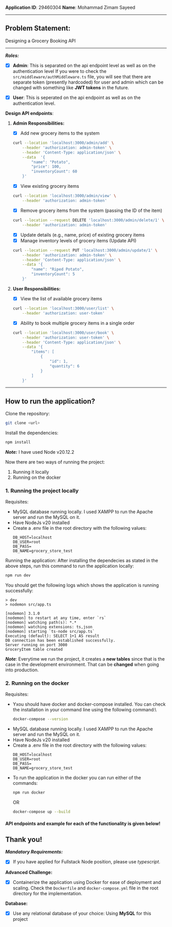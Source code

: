 
**Application ID**: 29460304
**Name**: Mohammad Zimam Sayeed
___

## Problem Statement:
Designing a Grocery Booking API
___

***Roles:***
- [x] **Admin**: This is separated on the api endpoint level as well as on the authentication level
If you were to check the ```src/middleware/authMiddleware.ts``` file, you will see that there are separate token (presently hardcoded) for user and admin which can be changed with something like **JWT tokens** in the future. 
- [x] **User**: This is seperated on the api endpoint as well as on the authentication level. 


**Design API endpoints**:

1. **Admin Responsibilities:**
	- [x] Add new grocery items to the system
	```bash
	curl --location 'localhost:3000/admin/add' \
		--header 'authorization: admin-token' \
		--header 'Content-Type: application/json' \
		--data  '{
			"name": "Potato",
			"price": 100,
			"inventoryCount": 60
		}'
	```
	- [x] View existing grocery items
	```bash
	curl --location 'localhost:3000/admin/view' \
		--header 'authorization: admin-token'
	```
	- [x] Remove grocery items from the system (passing the ID of the item)
	```bash
	curl --location --request DELETE 'localhost:3000/admin/delete/1' \
		--header 'authorization: admin-token'
	```
	- [x] Update details (e.g., name, price) of existing grocery items
	- [x] Manage inventory levels of grocery items (Update API)
	```bash
	curl --location --request PUT 'localhost:3000/admin/update/1' \
		--header 'authorization: admin-token' \
		--header 'Content-Type: application/json' \
		--data '{
		    "name": "Riped Potato",
		    "inventoryCount": 5
		}'
	```

2. **User Responsibilities:**
	- [x] View the list of available grocery items
	```bash
	curl --location 'localhost:3000/user/list' \
		--header 'authorization: user-token'
	```
	- [x] Ability to book multiple grocery items in a single order
	```bash
	curl --location 'localhost:3000/user/book' \
		--header 'authorization: user-token' \
		--header 'Content-Type: application/json' \
		--data '{
		    "items": [
		        {
		            "id": 1,
		            "quantity": 6
		        }
		    ]
		}'
	```
___

## How to run the application?
Clone the repository:
```bash
git clone <url>
```
Install the dependencies:
```bash
npm install
```
***Note:*** I have used Node v20.12.2

Now there are two ways of running the project:
1. Running it locally
2. Running on the docker

### 1. Running the project locally
Requisites:
- MySQL database running locally. I used XAMPP to run the Apache server and run the MySQL on it. 
- Have NodeJs v20 installed
- Create a .env file in the root directory with the following values:
	```
	DB_HOST=localhost
	DB_USER=root
	DB_PASS=
	DB_NAME=grocery_store_test
	```

Running the application:
After installing the dependecies as stated in the above steps, run this command to run the application locally:
```bash
npm run dev
```
You should get the following logs which shows the application is running successfully:
```
> dev
> nodemon src/app.ts

[nodemon] 3.1.0
[nodemon] to restart at any time, enter `rs`
[nodemon] watching path(s): *.*
[nodemon] watching extensions: ts,json
[nodemon] starting `ts-node src/app.ts`
Executing (default): SELECT 1+1 AS result
DB connection has been established successfully.
Server running on port 3000
GroceryItem table created
```
***Note***: Everytime we run the project, it creates a **new tables** since that is the case in the development environment. That can be **changed** when going into production.

### 2. Running on the docker
Requisites:
- Yxou should have docker and docker-compose installed. You can check the installation in your command line using the following command:\
	```bash
	docker-compose --version
	```
- MySQL database running locally. I used XAMPP to run the Apache server and run the MySQL on it.
- Have NodeJs v20 installed
- Create a .env file in the root directory with the following values:
    ```
    DB_HOST=localhost
    DB_USER=root
    DB_PASS=
    DB_NAME=grocery_store_test
    ```
- To run the application in the docker you can run either of the commands:
	```bash
	npm run docker 
	```
	OR
	```bash
	docker-compose up --build
	```

#### API endpoints and example for each of the functionality is given below!

## Thank you!


***Mandatory Requirements:***

- [x] If you have applied for Fullstack Node position, please use *typescript*.




**Advanced Challenge:**
- [x] Containerize the application using Docker for ease of deployment and scaling.
Check the `Dockerfile` and `docker-compose.yml` file in the root directory for the implementation. 

**Database:**
- [x] Use any relational database of your choice:
	Using **MySQL** for this project